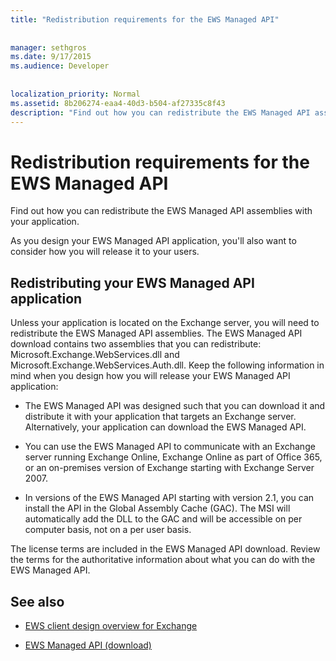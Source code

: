 ```yaml
---
title: "Redistribution requirements for the EWS Managed API"
 
 
manager: sethgros
ms.date: 9/17/2015
ms.audience: Developer
 
 
localization_priority: Normal
ms.assetid: 8b206274-eaa4-40d3-b504-af27335c8f43
description: "Find out how you can redistribute the EWS Managed API assemblies with your application."
---
```


# Redistribution requirements for the EWS Managed API

Find out how you can redistribute the EWS Managed API assemblies with your application.
  
As you design your EWS Managed API application, you'll also want to consider how you will release it to your users. 
  
## Redistributing your EWS Managed API application

Unless your application is located on the Exchange server, you will need to redistribute the EWS Managed API assemblies. The EWS Managed API download contains two assemblies that you can redistribute: Microsoft.Exchange.WebServices.dll and Microsoft.Exchange.WebServices.Auth.dll. Keep the following information in mind when you design how you will release your EWS Managed API application:
  
- The EWS Managed API was designed such that you can download it and distribute it with your application that targets an Exchange server. Alternatively, your application can download the EWS Managed API.
    
- You can use the EWS Managed API to communicate with an Exchange server running Exchange Online, Exchange Online as part of Office 365, or an on-premises version of Exchange starting with Exchange Server 2007.
    
- In versions of the EWS Managed API starting with version 2.1, you can install the API in the Global Assembly Cache (GAC). The MSI will automatically add the DLL to the GAC and will be accessible on per computer basis, not on a per user basis.
    
The license terms are included in the EWS Managed API download. Review the terms for the authoritative information about what you can do with the EWS Managed API.
  
## See also


- [EWS client design overview for Exchange](ews-client-design-overview-for-exchange.md)
    
- [EWS Managed API (download)](http://aka.ms/ews-managed-api-readme)
    

